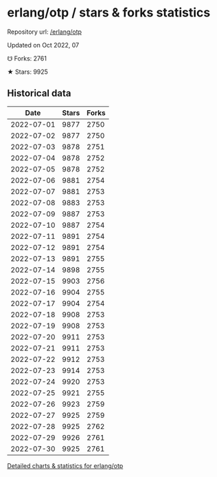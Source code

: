 # erlang/otp / stars & forks statistics

Repository url: [/erlang/otp](https://github.com/erlang/otp)

Updated on Oct 2022, 07

☋ Forks: 2761

★ Stars: 9925

## Historical data
| Date | Stars | Forks |
|------|-------|-------|
| 2022-07-01 | 9877 | 2750 | 
| 2022-07-02 | 9877 | 2750 | 
| 2022-07-03 | 9878 | 2751 | 
| 2022-07-04 | 9878 | 2752 | 
| 2022-07-05 | 9878 | 2752 | 
| 2022-07-06 | 9881 | 2754 | 
| 2022-07-07 | 9881 | 2753 | 
| 2022-07-08 | 9883 | 2753 | 
| 2022-07-09 | 9887 | 2753 | 
| 2022-07-10 | 9887 | 2754 | 
| 2022-07-11 | 9891 | 2754 | 
| 2022-07-12 | 9891 | 2754 | 
| 2022-07-13 | 9891 | 2755 | 
| 2022-07-14 | 9898 | 2755 | 
| 2022-07-15 | 9903 | 2756 | 
| 2022-07-16 | 9904 | 2755 | 
| 2022-07-17 | 9904 | 2754 | 
| 2022-07-18 | 9908 | 2753 | 
| 2022-07-19 | 9908 | 2753 | 
| 2022-07-20 | 9911 | 2753 | 
| 2022-07-21 | 9911 | 2753 | 
| 2022-07-22 | 9912 | 2753 | 
| 2022-07-23 | 9914 | 2753 | 
| 2022-07-24 | 9920 | 2753 | 
| 2022-07-25 | 9921 | 2755 | 
| 2022-07-26 | 9923 | 2759 | 
| 2022-07-27 | 9925 | 2759 | 
| 2022-07-28 | 9925 | 2762 | 
| 2022-07-29 | 9926 | 2761 | 
| 2022-07-30 | 9925 | 2761 | 


[Detailed charts & statistics for erlang/otp](https://reviewgithub.com/rep/erlang/otp)
